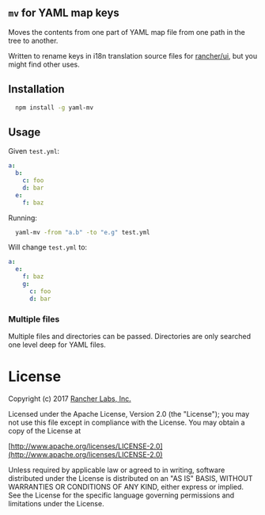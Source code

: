 `mv` for YAML map keys
--------

Moves the contents from one part of YAML map file from one path in the tree to another.

Written to rename keys in i18n translation source files for [rancher/ui](https://github.com/rancher/ui), but you might find other uses.

## Installation

```bash
  npm install -g yaml-mv
```

## Usage
Given `test.yml`:
```yaml
a:
  b:
    c: foo
    d: bar
  e:
    f: baz
```

Running:
```bash
  yaml-mv -from "a.b" -to "e.g" test.yml
```

Will change `test.yml` to:
```yaml
a:
  e:
    f: baz
    g:
      c: foo
      d: bar
```

### Multiple files
Multiple files and directories can be passed.  Directories are only searched one level deep for YAML files.


License
=======
Copyright (c) 2017 [Rancher Labs, Inc.](http://rancher.com)

Licensed under the Apache License, Version 2.0 (the "License");
you may not use this file except in compliance with the License.
You may obtain a copy of the License at

[http://www.apache.org/licenses/LICENSE-2.0](http://www.apache.org/licenses/LICENSE-2.0)

Unless required by applicable law or agreed to in writing, software
distributed under the License is distributed on an "AS IS" BASIS,
WITHOUT WARRANTIES OR CONDITIONS OF ANY KIND, either express or implied.
See the License for the specific language governing permissions and
limitations under the License.
